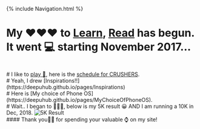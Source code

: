 {% include Navigation.html %}
<br>
# My ❤❤❤ to <a href="https://deepuhub.github.io/learning-list/" target="_blank">Learn</a>, <a href="https://deepuhub.github.io/reading-list/" target="_blank">Read</a> has begun. It went 💻 starting November 2017... 
<br>
# I like to <a href="https://cricclubs.com/IndiaHouseHoustonPremierLeague/viewPlayer.do?playerId=648419&clubId=3935" target="_blank">play 🏏</a>, here is the <a href="https://cricclubs.com/IndiaHouseHoustonPremierLeague/teamSchedule.do?teamId=66&clubId=3935" target="_blank">schedule for CRUSHERS</a>.
<br>
# Yeah, I drew [Inspirations!!](https://deepuhub.github.io/pages/Inspirations)
<br>
# Here is [My choice of Phone OS](https://deepuhub.github.io/pages/MyChoiceOfPhoneOS).
<br>
# Wait.. I began to 🏃🏽‍♂, below is my 5K result 😀 AND I am running a 10K in Dec, 2018.
 <img src="https://deepuhub.github.io/images/5KResult.png" alt="5K Result"> 
<!-- iframe width="100%" height="600" frameborder="0" style="border: 1px solid #ddd;" src="https://runsignup.com/Race/Results/33280/IndividualResult/NCkT?#U29020587"></iframe-->
<br>
#### Thank you🙏🏽 for spending your valuable ⌚ on my site!
